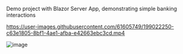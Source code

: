 Demo project with Blazor Server App, demonstrating simple banking interactions

https://user-images.githubusercontent.com/61605749/199022250-c63e1805-8bf1-4ae1-afba-e42663ebc3cd.mp4

![image](https://user-images.githubusercontent.com/61605749/198857097-7d7c0a2f-6165-4114-a99a-f53bca37d8df.png)
